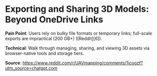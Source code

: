 # Exporting and Sharing 3D Models: Beyond OneDrive Links

**Pain Point**: Users rely on bulky file formats or temporary links; full-scale exports are impractical (200 GB+) ([Reddit][6]).

**Technical**: Walk through managing, sharing, and viewing 3D assets via browser-native tools and storage tiers.

**Source**: https://www.reddit.com/r/UAVmapping/comments/1icoozf?utm_source=chatgpt.com
